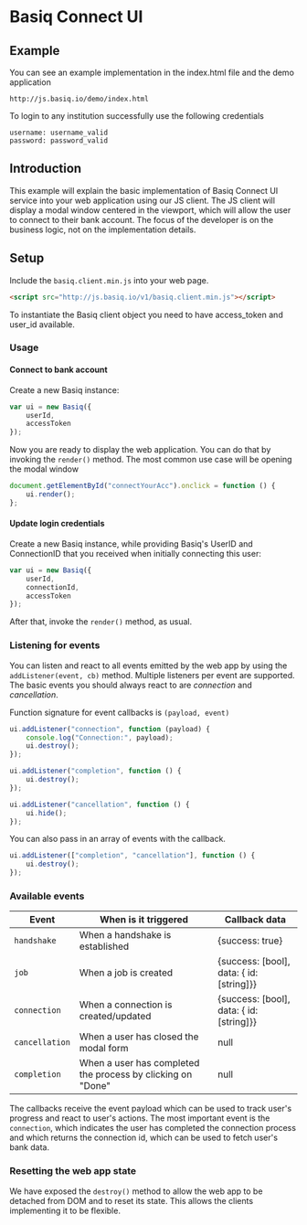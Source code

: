 # Basiq Connect UI

## Example

You can see an example implementation in the index.html file and the demo application

```http://js.basiq.io/demo/index.html```


To login to any institution successfully use the following credentials

```
username: username_valid
password: password_valid
```

## Introduction

This example will explain the basic implementation of Basiq Connect UI service into your web application
using our JS client. The JS client will display a modal window centered in the viewport,
which will allow the user to connect to their bank account. The focus of the developer is on the
business logic, not on the implementation details.

## Setup

Include the ```basiq.client.min.js``` into your web page.

```html
<script src="http://js.basiq.io/v1/basiq.client.min.js"></script>
```

To instantiate the Basiq client object you need to have access_token and user_id available.

### Usage

#### Connect to bank account

Create a new Basiq instance:

```js
var ui = new Basiq({
    userId,
    accessToken
});
```

Now you are ready to display the web application. You can do that by invoking the ```render()``` method.
The most common use case will be opening the modal window

```js
document.getElementById("connectYourAcc").onclick = function () {
    ui.render();
};
```

#### Update login credentials

Create a new Basiq instance, while providing Basiq's UserID and ConnectionID that you received when initially connecting this user:

```js
var ui = new Basiq({
    userId,
    connectionId,
    accessToken
});
```

After that, invoke the ```render()``` method, as usual.

### Listening for events

You can listen and react to all events emitted by the web app by using the ```addListener(event, cb)``` method.
Multiple listeners per event are supported. The basic events you should always react to
 are *connection* and *cancellation*.

Function signature for event callbacks is ```(payload, event)```

```js
ui.addListener("connection", function (payload) {
    console.log("Connection:", payload);
    ui.destroy();
});

ui.addListener("completion", function () {
    ui.destroy();
});

ui.addListener("cancellation", function () {
    ui.hide();
});
```

You can also pass in an array of events with the callback.

```js
ui.addListener(["completion", "cancellation"], function () {
    ui.destroy();
});
```

### Available events

Event | When is it triggered | Callback data
--- | --- | ---
```handshake``` | When a handshake is established | {success: true}
```job``` | When a job is created | {success: [bool], data: { id: [string]}}
```connection``` | When a connection is created/updated | {success: [bool], data: { id: [string]}}
```cancellation``` | When a user has closed the modal form  | null
```completion``` | When a user has completed the process by clicking on "Done" | null

The callbacks receive the event payload which can be used to track user's progress and
react to user's actions. The most important event is the ```connection```, which indicates the user
has completed the connection process and which returns the connection id, which can be
used to fetch user's bank data.

### Resetting the web app state

We have exposed the ```destroy()``` method to allow the web app to be detached from DOM and
to reset its state. This allows the clients implementing it to be flexible.
